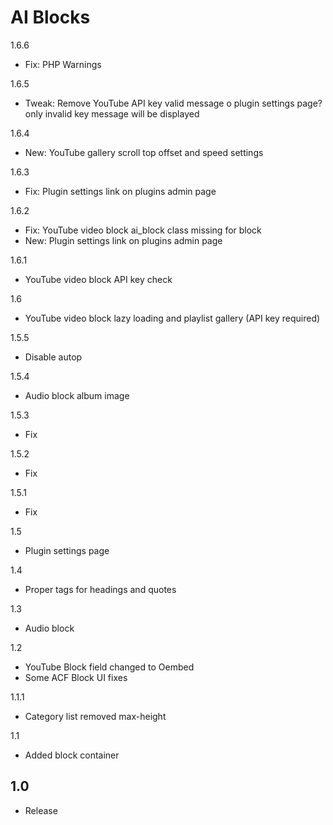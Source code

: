 AI Blocks
=========

1.6.6
- Fix: PHP Warnings

1.6.5
- Tweak: Remove YouTube API key valid message o plugin settings page? only invalid key message will be displayed

1.6.4
- New: YouTube gallery scroll top offset and speed settings

1.6.3
- Fix: Plugin settings link on plugins admin page

1.6.2
- Fix: YouTube video block ai_block class missing for block
- New: Plugin settings link on plugins admin page

1.6.1
- YouTube video block API key check

1.6
- YouTube video block lazy loading and playlist gallery (API key required)

1.5.5
- Disable autop

1.5.4
- Audio block album image

1.5.3
- Fix

1.5.2
- Fix

1.5.1
- Fix

1.5
- Plugin settings page

1.4
- Proper tags for headings and quotes

1.3
- Audio block

1.2
- YouTube Block field changed to Oembed
- Some ACF Block UI fixes

1.1.1
- Category list removed max-height

1.1
- Added block container

1.0
-----
- Release